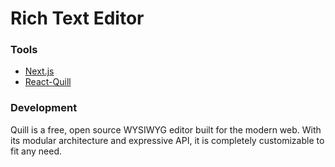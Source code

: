 # Rich Text Editor

### Tools

- [Next.js](https://nextjs.org/)
- [React-Quill](https://quilljs.com/)

### Development

Quill is a free, open source WYSIWYG editor built for the modern web. With its modular architecture and expressive API, it is completely customizable to fit any need.
